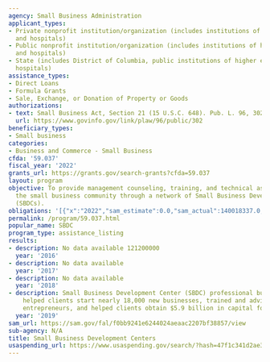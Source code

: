 ```yaml
---
agency: Small Business Administration
applicant_types:
- Private nonprofit institution/organization (includes institutions of higher education
  and hospitals)
- Public nonprofit institution/organization (includes institutions of higher education
  and hospitals)
- State (includes District of Columbia, public institutions of higher education and
  hospitals)
assistance_types:
- Direct Loans
- Formula Grants
- Sale, Exchange, or Donation of Property or Goods
authorizations:
- text: Small Business Act, Section 21 (15 U.S.C. 648). Pub. L. 96, 302.
  url: https://www.govinfo.gov/link/plaw/96/public/302
beneficiary_types:
- Small business
categories:
- Business and Commerce - Small Business
cfda: '59.037'
fiscal_year: '2022'
grants_url: https://grants.gov/search-grants?cfda=59.037
layout: program
objective: To provide management counseling, training, and technical assistance to
  the small business community through a network of Small Business Development Centers
  (SBDCs).
obligations: '[{"x":"2022","sam_estimate":0.0,"sam_actual":140018337.0,"usa_spending_actual":134316744.12},{"x":"2023","sam_estimate":140000000.0,"sam_actual":0.0,"usa_spending_actual":137749449.23},{"x":"2024","sam_estimate":121000000.0,"sam_actual":0.0,"usa_spending_actual":138412474.18}]'
permalink: /program/59.037.html
popular_name: SBDC
program_type: assistance_listing
results:
- description: No data available 121200000
  year: '2016'
- description: No data available
  year: '2017'
- description: No data available
  year: '2018'
- description: Small Business Development Center (SBDC) professional business advisors
    helped clients start nearly 18,000 new businesses, trained and advised over 250,000
    entrepreneurs, and helped clients obtain $5.9 billion in capital for their businesses.
  year: '2019'
sam_url: https://sam.gov/fal/f0bb9241e6244024aeaac2207bf38857/view
sub-agency: N/A
title: Small Business Development Centers
usaspending_url: https://www.usaspending.gov/search/?hash=47f1c341d2ae398f751cd11feedc1d10
---
```

